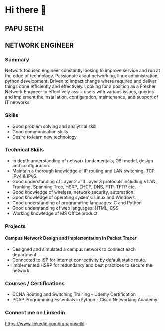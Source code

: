 # Hi there 👋
## PAPU SETHI
## NETWORK ENGINEER

### Summary
Network focused engineer constantly looking to improve service and run at the edge of technology.
Passionate about networking, linux administration, python development.
Driven to impact change where required and deliver things done efficiently and effectively.
Looking for a position as a Fresher Network Engineer to effectively assist users with various issues, queries and implement the 
installation, configuration, maintenance, and support of IT networks

### Skiils
* Good problem solving and analytical skill
* Good communication skills
* Desire to learn new technology

### Technical Skiils
* In depth understanding of network fundamentals, OSI model, design and configuration.
* Maintain a thorough knowledge of IP routing and LAN switching, TCP, IPv4 & IPv6.
* Good understanding of Layer 2 and Layer 3 protocols including VLAN, Trunking, Spanning Tree, HSRP, DHCP, DNS, FTP, TFTP etc.
* Good knowledge of wireless, network security, automation.
* Good knowledge of operating systems: Linux and Windows.
* Good understanding of programming languages: C and Python
* Good understanding of web languages: HTML, CSS
* Working knowledge of MS Office product

### Projects
#### Campus Network Design and Implementation in Packet Tracer
* Designed and simulated a campus network to connect each department.
* Connected to ISP for Internet connectivity by default static route.
* Implemented HSRP for redundancy and best practices to secure the network

### Courses / Certifications
* CCNA Routing and Switching Training - Udemy Certification
* PCAP Programming Essentials in Python - Cisco Networking Academy

### Connect me on Linkedin 
https://www.linkedin.com/in/papusethi
